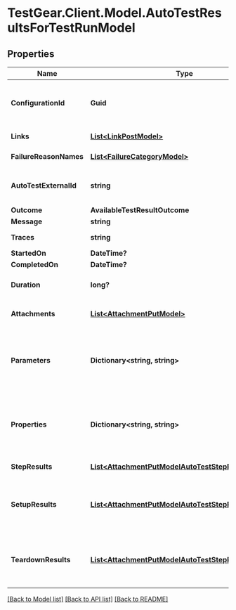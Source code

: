 # TestGear.Client.Model.AutoTestResultsForTestRunModel

## Properties

Name | Type | Description | Notes
------------ | ------------- | ------------- | -------------
**ConfigurationId** | **Guid** | Specifies the GUID of the autotest configuration, which was specified when the test run was created. | 
**Links** | [**List&lt;LinkPostModel&gt;**](LinkPostModel.md) | Specifies the links in the autotest. | [optional] 
**FailureReasonNames** | [**List&lt;FailureCategoryModel&gt;**](FailureCategoryModel.md) | Specifies the cause of autotest failure. | [optional] 
**AutoTestExternalId** | **string** | Specifies the external ID of the autotest, which was specified when the test run was created. | 
**Outcome** | **AvailableTestResultOutcome** |  | 
**Message** | **string** | A comment for the result. | [optional] 
**Traces** | **string** | An extended comment or a stack trace. | [optional] 
**StartedOn** | **DateTime?** | Test run start date. | [optional] 
**CompletedOn** | **DateTime?** | Test run end date. | [optional] 
**Duration** | **long?** | Expected or actual duration of the test run execution in milliseconds. | [optional] 
**Attachments** | [**List&lt;AttachmentPutModel&gt;**](AttachmentPutModel.md) | Specifies an attachment GUID. Multiple values can be sent. | [optional] 
**Parameters** | **Dictionary&lt;string, string&gt;** | \&quot;&lt;b&gt;parameter&lt;/b&gt;\&quot;: \&quot;&lt;b&gt;value&lt;/b&gt;\&quot; pair with arbitrary custom parameters. Multiple parameters can be sent. | [optional] 
**Properties** | **Dictionary&lt;string, string&gt;** | \&quot;&lt;b&gt;property&lt;/b&gt;\&quot;: \&quot;&lt;b&gt;value&lt;/b&gt;\&quot; pair with arbitrary custom properties. Multiple properties can be sent. | [optional] 
**StepResults** | [**List&lt;AttachmentPutModelAutoTestStepResultsModel&gt;**](AttachmentPutModelAutoTestStepResultsModel.md) | Specifies the results of individual steps. | [optional] 
**SetupResults** | [**List&lt;AttachmentPutModelAutoTestStepResultsModel&gt;**](AttachmentPutModelAutoTestStepResultsModel.md) | Specifies the results of setup steps. For information on supported values, see the &#x60;stepResults&#x60; parameter above. | [optional] 
**TeardownResults** | [**List&lt;AttachmentPutModelAutoTestStepResultsModel&gt;**](AttachmentPutModelAutoTestStepResultsModel.md) | Specifies the results of the teardown steps. For information on supported values, see the &#x60;stepResults&#x60; parameter above. | [optional] 

[[Back to Model list]](../README.md#documentation-for-models) [[Back to API list]](../README.md#documentation-for-api-endpoints) [[Back to README]](../README.md)

